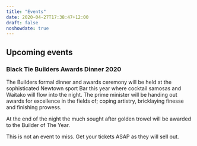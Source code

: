 ```yaml
---
title: "Events"
date: 2020-04-27T17:38:47+12:00
draft: false
noshowdate: true
---
```


## **Upcoming events**


### **Black Tie Builders Awards Dinner 2020**

The Builders formal dinner and awards ceremony will be held at the sophisticated Newtown sport Bar this year where cocktail samosas and Waitako will flow into the night. The prime minister will be handing out awards for excellence in the fields of; coping artistry, bricklaying finesse and finishing prowess.

At the end of the night the much sought after golden trowel will be awarded to the Builder of The Year.

This is not an event to miss. Get your tickets ASAP as they will sell out.
